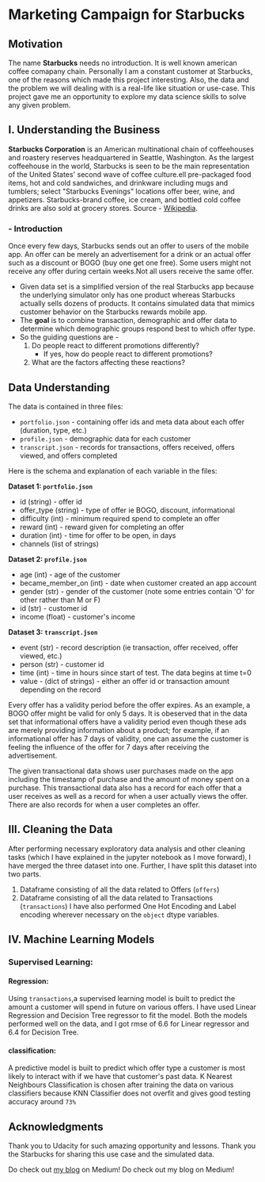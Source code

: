 # Marketing Campaign for Starbucks
## Motivation

The name **Starbucks** needs no introduction. It is well known american coffee comapany chain. Personally I am a constant customer at Starbucks, one of the reasons which made this project interesting. Also, the data and the problem we will dealing with is a real-life like situation or use-case. This project gave me an opportunity to explore my data science skills to solve any given problem.

## I. Understanding the Business

**Starbucks Corporation** is an American multinational chain of coffeehouses and roastery reserves headquartered in Seattle, Washington. As the largest coffeehouse in the world, Starbucks is seen to be the main representation of the United States' second wave of coffee culture.ell pre-packaged food items, hot and cold sandwiches, and drinkware including mugs and tumblers; select "Starbucks Evenings" locations offer beer, wine, and appetizers. Starbucks-brand coffee, ice cream, and bottled cold coffee drinks are also sold at grocery stores. Source - [Wikipedia](https://en.wikipedia.org/wiki/Starbucks).

### - Introduction 

Once every few days, Starbucks sends out an offer to users of the mobile app. An offer can be merely an advertisement for a drink or an actual offer such as a discount or BOGO (buy one get one free). Some users might not receive any offer during certain weeks.Not all users receive the same offer.

- Given data set is a simplified version of the real Starbucks app because the underlying simulator only has one product whereas Starbucks actually sells dozens of products. It contains simulated data that mimics customer behavior on the Starbucks rewards mobile app.
- The **goal** is to combine transaction, demographic and offer data to determine which demographic groups respond best to which offer type.
- So the guiding questions are - 
    1. Do people react to different promotions differently? 
        - If yes, how do people react to different promotions? 
    2. What are the factors affecting these reactions?

## Data Understanding

The data is contained in three files:

* `portfolio.json` - containing offer ids and meta data about each offer (duration, type, etc.)
* `profile.json` - demographic data for each customer
* `transcript.json` - records for transactions, offers received, offers viewed, and offers completed

Here is the schema and explanation of each variable in the files:

**Dataset 1: `portfolio.json`**
* id (string) - offer id
* offer_type (string) - type of offer ie BOGO, discount, informational
* difficulty (int) - minimum required spend to complete an offer
* reward (int) - reward given for completing an offer
* duration (int) - time for offer to be open, in days
* channels (list of strings)

**Dataset 2: `profile.json`**
* age (int) - age of the customer 
* became_member_on (int) - date when customer created an app account
* gender (str) - gender of the customer (note some entries contain 'O' for other rather than M or F)
* id (str) - customer id
* income (float) - customer's income

**Dataset 3: `transcript.json`**
* event (str) - record description (ie transaction, offer received, offer viewed, etc.)
* person (str) - customer id
* time (int) - time in hours since start of test. The data begins at time t=0
* value - (dict of strings) - either an offer id or transaction amount depending on the record


Every offer has a validity period before the offer expires. As an example, a BOGO offer might be valid for only 5 days. It is obeserved that in the data set that informational offers have a validity period even though these ads are merely providing information about a product; for example, if an informational offer has 7 days of validity, one can assume the customer is feeling the influence of the offer for 7 days after receiving the advertisement.

The given transactional data shows user purchases made on the app including the timestamp of purchase and the amount of money spent on a purchase. This transactional data also has a record for each offer that a user receives as well as a record for when a user actually views the offer. There are also records for when a user completes an offer. 

## III. Cleaning the Data

After performing necessary exploratory data analysis and other cleaning tasks (which I have explained in the jupyter notebook as I move forward), I have merged the three dataset into one. Further, I have split this dataset into two parts. 
1. Dataframe consisting of all the data related to Offers (`offers`)
2. Dataframe consisting of all the data related to Transactions (`transactions`)
I have also performed One Hot Encoding and Label encoding wherever necessary on the `object` dtype variables.

## IV. Machine Learning Models
### Supervised Learning:
#### Regression:
Using `transactions`,a supervised learning model is built to predict the amount a customer will spend in future on various offers.
I have used Linear Regression and Decision Tree regressor to fit the model.
Both the models performed well on the data, and I got rmse of 6.6 for Linear regressor and 6.4 for Decision Tree.

#### classification:
A predictive model is built to predict which offer type a customer is most likely to interact with if we have that customer's past data. K Nearest Neighbours Classification is chosen after training the data on various classifiers because KNN Classifier does not overfit and gives good testing accuracy around `73%`

## Acknowledgments
Thank you to Udacity for such amazing opportunity and lessons. Thank you the Starbucks for sharing this use case and the simulated data.

Do check out [my blog](https://medium.com/@ranadesammit/personalised-marketing-campaign-for-starbucks-e01c1e2a11ec) on Medium! 
Do check out my blog on Medium!
